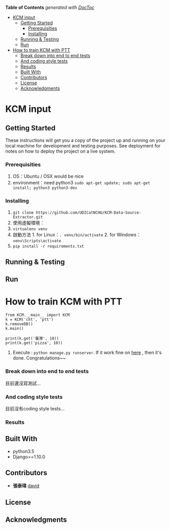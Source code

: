 <!-- START doctoc generated TOC please keep comment here to allow auto update -->
<!-- DON'T EDIT THIS SECTION, INSTEAD RE-RUN doctoc TO UPDATE -->
**Table of Contents**  *generated with [DocToc](https://github.com/thlorenz/doctoc)*

- [KCM input](#kcm-input)
  - [Getting Started](#getting-started)
    - [Prerequisities](#prerequisities)
    - [Installing](#installing)
  - [Running & Testing](#running--testing)
  - [Run](#run)
- [How to train KCM with PTT](#how-to-train-kcm-with-ptt)
    - [Break down into end to end tests](#break-down-into-end-to-end-tests)
    - [And coding style tests](#and-coding-style-tests)
    - [Results](#results)
  - [Built With](#built-with)
  - [Contributors](#contributors)
  - [License](#license)
  - [Acknowledgments](#acknowledgments)

<!-- END doctoc generated TOC please keep comment here to allow auto update -->

# KCM input  


## Getting Started

These instructions will get you a copy of the project up and running on your local machine for development and testing purposes. See deployment for notes on how to deploy the project on a live system.

### Prerequisities

1. OS：Ubuntu / OSX would be nice
2. environment：need python3 `sudo apt-get update; sudo apt-get install; python3 python3-dev`

### Installing

1. `git clone https://github.com/UDICatNCHU/KCM-Data-Source-Extractor.git`
2. 使用虛擬環境：
  1. `virtualenv venv`
  2. 啟動方法
    1. for Linux：`. venv/bin/activate`
    2. for Windows：`venv\Scripts\activate`
3. `pip install -r requirements.txt`

## Running & Testing

## Run

# How to train KCM with PTT
```
from KCM.__main__ import KCM
k = KCM('cht', 'ptt')
k.removeDB()
k.main()

print(k.get('臺灣', 10))
print(k.get('pizza', 10))
```
1. Execute : `python manage.py runserver`. If it work fine on [here](http://127.0.0.1) , then it's done. Congratulations~~

### Break down into end to end tests

目前還沒寫測試...

### And coding style tests

目前沒有coding style tests...

### Results


## Built With

* python3.5
* Django==1.10.0

## Contributors

* **張泰瑋** [david](https://github.com/david30907d)

## License

## Acknowledgments
